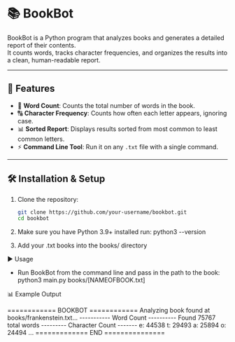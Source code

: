 # 📚 BookBot

BookBot is a Python program that analyzes books and generates a detailed report of their contents.  
It counts words, tracks character frequencies, and organizes the results into a clean, human-readable report.

---

## 🚀 Features
- 📖 **Word Count**: Counts the total number of words in the book.
- 🔠 **Character Frequency**: Counts how often each letter appears, ignoring case.
- 📊 **Sorted Report**: Displays results sorted from most common to least common letters.
- ⚡ **Command Line Tool**: Run it on any `.txt` file with a single command.

---

## 🛠️ Installation & Setup

1. Clone the repository:
   ```bash
   git clone https://github.com/your-username/bookbot.git
   cd bookbot

2. Make sure you have Python 3.9+ installed
    run: python3 --version

3. Add your .txt books into the books/ directory

▶️ Usage
- Run BookBot from the command line and pass in the path to the book:
    python3 main.py books/[NAMEOFBOOK.txt]

📊 Example Output


============ BOOKBOT ============
Analyzing book found at books/frankenstein.txt...
----------- Word Count ----------
Found 75767 total words
--------- Character Count -------
e: 44538
t: 29493
a: 25894
o: 24494
...
============= END ===============

